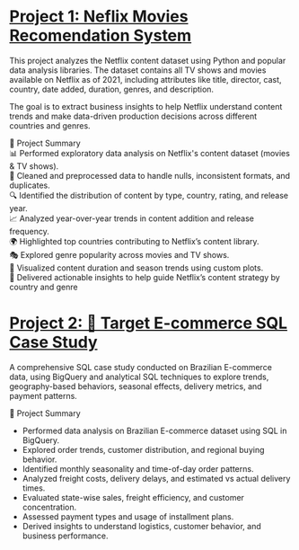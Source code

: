 # [Project 1: Neflix Movies Recomendation System](https://github.com/nigowda/Netflix--Data-Exploration-and-Visualisation)

This project analyzes the Netflix content dataset using Python and popular data analysis libraries. The dataset contains all TV shows and movies available on Netflix as of 2021, including attributes like title, director, cast, country, date added, duration, genres, and description.

The goal is to extract business insights to help Netflix understand content trends and make data-driven production decisions across different countries and genres. 

📌 Project Summary  
    📊 Performed exploratory data analysis on Netflix's content dataset (movies & TV shows).  
    🧹 Cleaned and preprocessed data to handle nulls, inconsistent formats, and duplicates.  
    🔍 Identified the distribution of content by type, country, rating, and release year.  
    📈 Analyzed year-over-year trends in content addition and release frequency.  
    🌍 Highlighted top countries contributing to Netflix’s content library.  
    🎭 Explored genre popularity across movies and TV shows.  
    📅 Visualized content duration and season trends using custom plots.  
    🎯 Delivered actionable insights to help guide Netflix’s content strategy by country and genre

# [Project 2: 🎯 Target E-commerce SQL Case Study](https://github.com/nigowda/Target-SQL)

A comprehensive SQL case study conducted on Brazilian E-commerce data, using BigQuery and analytical SQL techniques to explore trends, geography-based behaviors, seasonal effects, delivery metrics, and payment patterns.

📌 Project Summary
- Performed data analysis on Brazilian E-commerce dataset using SQL in BigQuery.
- Explored order trends, customer distribution, and regional buying behavior.
- Identified monthly seasonality and time-of-day order patterns.
- Analyzed freight costs, delivery delays, and estimated vs actual delivery times.
- Evaluated state-wise sales, freight efficiency, and customer concentration.
- Assessed payment types and usage of installment plans.
- Derived insights to understand logistics, customer behavior, and business performance.
